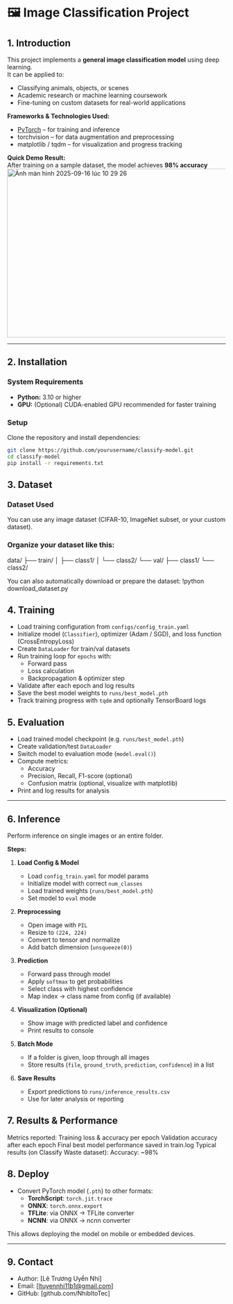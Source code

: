 # 🖼️ Image Classification Project

## 1. Introduction
This project implements a **general image classification model** using deep learning.  
It can be applied to:
- Classifying animals, objects, or scenes
- Academic research or machine learning coursework
- Fine-tuning on custom datasets for real-world applications

**Frameworks & Technologies Used:**
- [PyTorch](https://pytorch.org/) – for training and inference
- torchvision – for data augmentation and preprocessing
- matplotlib / tqdm – for visualization and progress tracking

**Quick Demo Result:**  
After training on a sample dataset, the model achieves **98% accuracy**<img width="514" height="389" alt="Ảnh màn hình 2025-09-16 lúc 10 29 26" src="https://github.com/user-attachments/assets/f3905346-efe6-48b1-a7bf-211d7e5ec43b" />


---

## 2. Installation

### System Requirements
- **Python:** 3.10 or higher  
- **GPU:** (Optional) CUDA-enabled GPU recommended for faster training

### Setup
Clone the repository and install dependencies:

```bash
git clone https://github.com/yourusername/classify-model.git
cd classify-model
pip install -r requirements.txt
```

## 3. Dataset

### Dataset Used
You can use any image dataset (CIFAR-10, ImageNet subset, or your custom dataset).

### Organize your dataset like this:

data/
├── train/
│   ├── class1/
│   └── class2/
└── val/
    ├── class1/
    └── class2/

    
You can also automatically download or prepare the dataset:
  !python download_dataset.py
## 4.  Training

- Load training configuration from `configs/config_train.yaml`
- Initialize model (`Classifier`), optimizer (Adam / SGD), and loss function (CrossEntropyLoss)
- Create `DataLoader` for train/val datasets
- Run training loop for `epochs` with:
  - Forward pass
  - Loss calculation
  - Backpropagation & optimizer step
- Validate after each epoch and log results
- Save the best model weights to `runs/best_model.pth`
- Track training progress with `tqdm` and optionally TensorBoard logs


## 5. Evaluation

- Load trained model checkpoint (e.g. `runs/best_model.pth`)
- Create validation/test `DataLoader`
- Switch model to evaluation mode (`model.eval()`)
- Compute metrics:
  - Accuracy
  - Precision, Recall, F1-score (optional)
  - Confusion matrix (optional, visualize with matplotlib)
- Print and log results for analysis

---

## 6. Inference

Perform inference on single images or an entire folder.

**Steps:**
1. **Load Config & Model**
   - Load `config_train.yaml` for model params
   - Initialize model with correct `num_classes`
   - Load trained weights (`runs/best_model.pth`)
   - Set model to `eval` mode

2. **Preprocessing**
   - Open image with `PIL`
   - Resize to `(224, 224)`
   - Convert to tensor and normalize
   - Add batch dimension (`unsqueeze(0)`)

3. **Prediction**
   - Forward pass through model
   - Apply `softmax` to get probabilities
   - Select class with highest confidence
   - Map index → class name from config (if available)

4. **Visualization (Optional)**
   - Show image with predicted label and confidence
   - Print results to console

5. **Batch Mode**
   - If a folder is given, loop through all images
   - Store results (`file`, `ground_truth`, `prediction`, `confidence`) in a list

6. **Save Results**
   - Export predictions to `runs/inference_results.csv`
   - Use for later analysis or reporting
## 7. Results & Performance
Metrics reported:
Training loss & accuracy per epoch
Validation accuracy after each epoch
Final best model performance saved in train.log
Typical results (on Classify Waste dataset):
Accuracy: ~98%

## 8. Deploy
- Convert PyTorch model (`.pth`) to other formats:
  - **TorchScript**: `torch.jit.trace`
  - **ONNX**: `torch.onnx.export`
  - **TFLite**: via ONNX → TFLite converter
  - **NCNN**: via ONNX → ncnn converter

This allows deploying the model on mobile or embedded devices.

---

## 9. Contact
- Author: [Lê Trương Uyển Nhi]  
- Email: [ltuyennhi11b1@gmail.com]  
- GitHub: [github.com/NhibltoTec]

